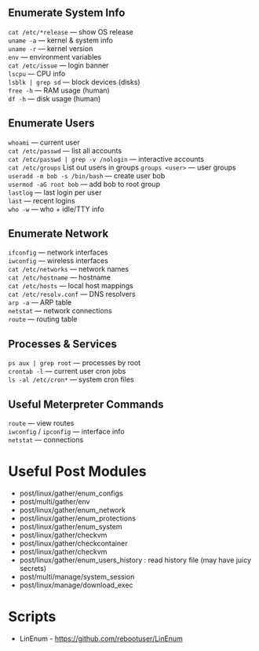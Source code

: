## Enumerate System Info
`cat /etc/*release` — show OS release  
`uname -a` — kernel & system info  
`uname -r` — kernel version  
`env` — environment variables  
`cat /etc/issue` — login banner  
`lscpu` — CPU info  
`lsblk | grep sd` — block devices (disks)  
`free -h` — RAM usage (human)  
`df -h` — disk usage (human)  

## Enumerate Users
`whoami` — current user  
`cat /etc/passwd` — list all accounts  
`cat /etc/passwd | grep -v /nologin` — interactive accounts  
`cat /etc/groups` List out users in groups
`groups <user>` — user groups  
`useradd -m bob -s /bin/bash` — create user bob  
`usermod -aG root bob` — add bob to root group  
`lastlog` — last login per user  
`last` — recent logins  
`who -w` — who + idle/TTY info  

## Enumerate Network
`ifconfig` — network interfaces  
`iwconfig` — wireless interfaces  
`cat /etc/networks` — network names  
`cat /etc/hostname` — hostname  
`cat /etc/hosts` — local host mappings  
`cat /etc/resolv.conf` — DNS resolvers  
`arp -a` — ARP table  
`netstat` — network connections  
`route` — routing table  

## Processes & Services
`ps aux | grep root` — processes by root  
`crontab -l` — current user cron jobs  
`ls -al /etc/cron*` — system cron files  

## Useful Meterpreter Commands
`route` — view routes  
`iwconfig` / `ipconfig` — interface info  
`netstat` — connections  

# Useful Post Modules

- post/linux/gather/enum_configs
- post/multi/gather/env
- post/linux/gather/enum_network
- post/linux/gather/enum_protections
- post/linux/gather/enum_system
- post/linux/gather/checkvm
- post/linux/gather/checkcontainer
- post/linux/gather/checkvm
- post/linux/gather/enum_users_history : read history file (may have juicy secrets)
- post/multi/manage/system_session
- post/linux/manage/download_exec
	
# Scripts

- LinEnum  - https://github.com/rebootuser/LinEnum
